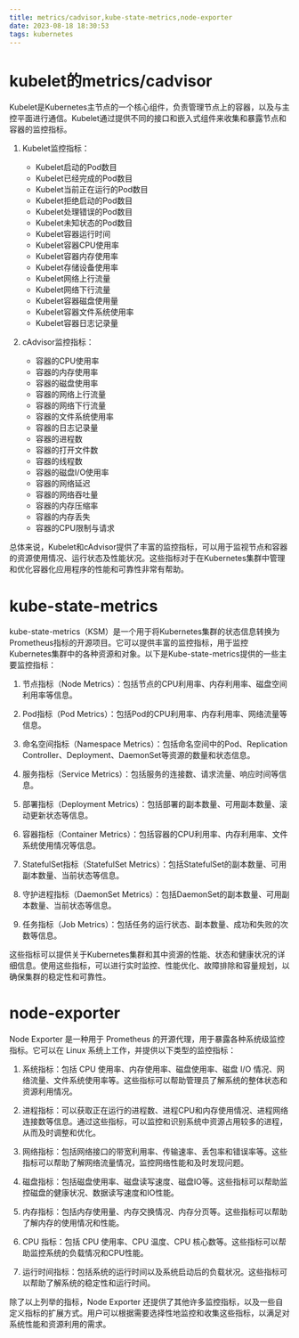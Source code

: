```yaml
---
title: metrics/cadvisor,kube-state-metrics,node-exporter
date: 2023-08-18 18:30:53
tags: kubernetes
---
```

# kubelet的metrics/cadvisor
Kubelet是Kubernetes主节点的一个核心组件，负责管理节点上的容器，以及与主控平面进行通信。Kubelet通过提供不同的接口和嵌入式组件来收集和暴露节点和容器的监控指标。

1. Kubelet监控指标：
   - Kubelet启动的Pod数目
   - Kubelet已经完成的Pod数目
   - Kubelet当前正在运行的Pod数目
   - Kubelet拒绝启动的Pod数目
   - Kubelet处理错误的Pod数目
   - Kubelet未知状态的Pod数目
   - Kubelet容器运行时间
   - Kubelet容器CPU使用率
   - Kubelet容器内存使用率
   - Kubelet存储设备使用率
   - Kubelet网络上行流量
   - Kubelet网络下行流量
   - Kubelet容器磁盘使用量
   - Kubelet容器文件系统使用率
   - Kubelet容器日志记录量

2. cAdvisor监控指标：
   - 容器的CPU使用率
   - 容器的内存使用率
   - 容器的磁盘使用率
   - 容器的网络上行流量
   - 容器的网络下行流量
   - 容器的文件系统使用率
   - 容器的日志记录量
   - 容器的进程数
   - 容器的打开文件数
   - 容器的线程数
   - 容器的磁盘I/O使用率
   - 容器的网络延迟
   - 容器的网络吞吐量
   - 容器的内存压缩率
   - 容器的内存丢失
   - 容器的CPU限制与请求

总体来说，Kubelet和cAdvisor提供了丰富的监控指标，可以用于监视节点和容器的资源使用情况、运行状态及性能状况。这些指标对于在Kubernetes集群中管理和优化容器化应用程序的性能和可靠性非常有帮助。
# kube-state-metrics
kube-state-metrics（KSM）是一个用于将Kubernetes集群的状态信息转换为Prometheus指标的开源项目。它可以提供丰富的监控指标，用于监控Kubernetes集群中的各种资源和对象。以下是Kube-state-metrics提供的一些主要监控指标：

1. 节点指标（Node Metrics）：包括节点的CPU利用率、内存利用率、磁盘空间利用率等信息。

2. Pod指标（Pod Metrics）：包括Pod的CPU利用率、内存利用率、网络流量等信息。

3. 命名空间指标（Namespace Metrics）：包括命名空间中的Pod、Replication Controller、Deployment、DaemonSet等资源的数量和状态信息。

4. 服务指标（Service Metrics）：包括服务的连接数、请求流量、响应时间等信息。

5. 部署指标（Deployment Metrics）：包括部署的副本数量、可用副本数量、滚动更新状态等信息。

6. 容器指标（Container Metrics）：包括容器的CPU利用率、内存利用率、文件系统使用情况等信息。

7. StatefulSet指标（StatefulSet Metrics）：包括StatefulSet的副本数量、可用副本数量、当前状态等信息。

8. 守护进程指标（DaemonSet Metrics）：包括DaemonSet的副本数量、可用副本数量、当前状态等信息。

9. 任务指标（Job Metrics）：包括任务的运行状态、副本数量、成功和失败的次数等信息。

这些指标可以提供关于Kubernetes集群和其中资源的性能、状态和健康状况的详细信息。使用这些指标，可以进行实时监控、性能优化、故障排除和容量规划，以确保集群的稳定性和可靠性。
# node-exporter
Node Exporter 是一种用于 Prometheus 的开源代理，用于暴露各种系统级监控指标。它可以在 Linux 系统上工作，并提供以下类型的监控指标：

1. 系统指标：包括 CPU 使用率、内存使用率、磁盘使用率、磁盘 I/O 情况、网络流量、文件系统使用率等。这些指标可以帮助管理员了解系统的整体状态和资源利用情况。

2. 进程指标：可以获取正在运行的进程数、进程CPU和内存使用情况、进程网络连接数等信息。通过这些指标，可以监控和识别系统中资源占用较多的进程，从而及时调整和优化。

3. 网络指标：包括网络接口的带宽利用率、传输速率、丢包率和错误率等。这些指标可以帮助了解网络流量情况，监控网络性能和及时发现问题。

4. 磁盘指标：包括磁盘使用率、磁盘读写速度、磁盘IO等。这些指标可以帮助监控磁盘的健康状况、数据读写速度和IO性能。

5. 内存指标：包括内存使用量、内存交换情况、内存分页等。这些指标可以帮助了解内存的使用情况和性能。

6. CPU 指标：包括 CPU 使用率、CPU 温度、CPU 核心数等。这些指标可以帮助监控系统的负载情况和CPU性能。

7. 运行时间指标：包括系统的运行时间以及系统启动后的负载状况。这些指标可以帮助了解系统的稳定性和运行时间。

除了以上列举的指标，Node Exporter 还提供了其他许多监控指标，以及一些自定义指标的扩展方式。用户可以根据需要选择性地监控和收集这些指标，以满足对系统性能和资源利用的需求。